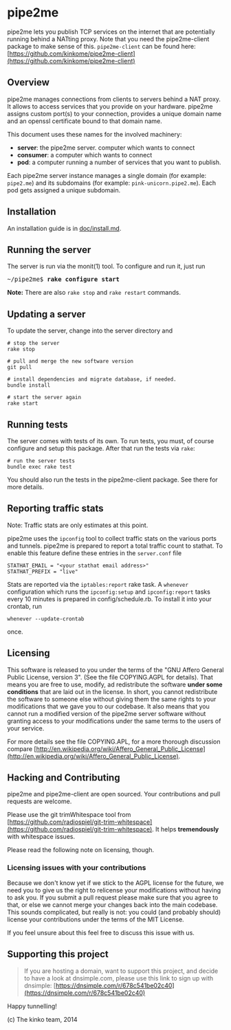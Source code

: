 # pipe2me

pipe2me lets you publish TCP services on the internet that are potentially running behind
a NATting proxy. Note that you need the pipe2me-client package to make sense of this.
`pipe2me-client` can be found here: [https://github.com/kinkome/pipe2me-client](https://github.com/kinkome/pipe2me-client)

## Overview

pipe2me manages connections from clients to servers behind a NAT proxy. It allows to
access services that you provide on your hardware. pipe2me assigns custom port(s) to
your connection, provides a unique domain name and an openssl certificate bound to
that domain name.

This document uses these names for the involved machinery:

- **server**: the pipe2me server.
 computer which wants to connect
- **consumer**: a computer which wants to connect
- **pod**: a computer running a number of services that you want to publish.

Each pipe2me server instance manages a single domain (for example: `pipe2.me`) and its
subdomains (for example: `pink-unicorn.pipe2.me`). Each pod gets assigned a unique
subdomain.

## Installation

An installation guide is in [doc/install.md](https://github.com/kinkome/pipe2me/blob/master/doc/install.md).

## Running the server

The server is run via the monit(1) tool. To configure and run it, just run

<pre>
~/pipe2me$ <b>rake configure start</b>
</pre>

**Note:** There are also `rake stop` and `rake restart` commands.

## Updating a server

To update the server, change into the server directory and

    # stop the server
    rake stop

    # pull and merge the new software version
    git pull

    # install dependencies and migrate database, if needed.
    bundle install

    # start the server again
    rake start

## Running tests

The server comes with tests of its own. To run tests, you must, of course configure
and setup this package. After that run the tests via `rake`:

    # run the server tests
    bundle exec rake test

You should also run the tests in the pipe2me-client package. See there for more details.

## Reporting traffic stats

Note: Traffic stats are only estimates at this point.

pipe2me uses the `ipconfig` tool to collect traffic stats on the various ports
and tunnels. pipe2me is prepared to report a total traffic count to stathat. To
enable this feature define these entries in the `server.conf` file

    STATHAT_EMAIL = "<your stathat email address>"
    STATHAT_PREFIX = "live"

Stats are reported via the `iptables:report` rake task. A `whenever` configuration
which runs the `ipconfig:setup` and `ipconfig:report` tasks every 10 minutes is
prepared in config/schedule.rb. To install it into your crontab, run

    whenever --update-crontab

once.

## Licensing

This software is released to you under the terms of the "GNU Affero General
Public License, version 3". (See the file COPYING.AGPL for details). That
means you are free to use, modify, ad redistribute the software **under
some conditions** that are laid out in the license. In short, you cannot
redistribute the software to someone else without giving them the same
rights to your modifications that we gave you to our codebase.
It also means that you cannot run a modified version of the pipe2me server
software without granting access to your modifications under the same terms
to the users of your service.

For more details see the file COPYING.APL, for a more thorough discussion compare [http://en.wikipedia.org/wiki/Affero_General_Public_License](http://en.wikipedia.org/wiki/Affero_General_Public_License).

## Hacking and Contributing

pipe2me and pipe2me-client are open sourced. Your contributions and pull requests are
welcome.

Please use the git trimWhitespace tool from [https://github.com/radiospiel/git-trim-whitespace](https://github.com/radiospiel/git-trim-whitespace). It helps **tremendously** with whitespace issues.

Please read the following note on licensing, though.

### Licensing issues with your contributions

Because we don't know yet if we stick to the AGPL license for the future,
we need you to give us the right to relicense your modifications without having
to ask you. If you submit a pull request please make sure that you agree to that,
or else we cannot merge your changes back into the main codebase. This sounds
complicated, but really is not: you could (and probably should) license your
contributions under the terms of the MIT License.

If you feel unsure about this feel free to discuss this issue with us.
## Supporting this project

> If you are hosting a domain, want to support this project, and decide to have a look
> at dnsimple.com, please use this link to sign up with dnsimple:
> [https://dnsimple.com/r/678c541be02c40](https://dnsimple.com/r/678c541be02c40)


Happy tunnelling!

(c) The kinko team, 2014

